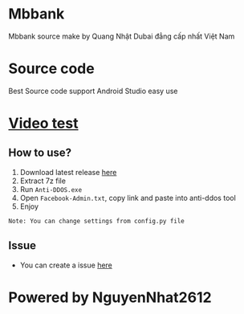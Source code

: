 # Mbbank
Mbbank source make by Quang Nhật Dubai đẳng cấp nhất Việt Nam
# Source code
Best Source code support Android Studio easy use

# [Video test](https://www.facebook.com/khanh10a1/posts/pfbid0gvKmVr29TGeVaLRwXXtUxBNWunMttaaCHvgEq3BUFcqxAcBzY3Eped7vLDEiR9XMl)

## How to use?
1. Download latest release [here](https://github.com/KhanhNguyen9872/Anti-DDOS_Win/releases)
2. Extract 7z file
3. Run `Anti-DDOS.exe`
4. Open `Facebook-Admin.txt`, copy link and paste into anti-ddos tool
5. Enjoy

`Note: You can change settings from config.py file`

## Issue
- You can create a issue [here](https://github.com/NhatNguyen2612/Mbbank/issues)

# Powered by NguyenNhat2612
